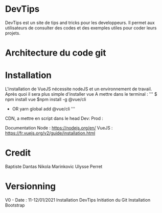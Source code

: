 # DevTips
DevTips est un site de tips and tricks pour les developpeurs.
Il permet aux utilisateurs de consulter des codes et des exemples utiles pour coder leurs projets. 

# Architecture du code git

# Installation
L'installation de VueJS nécessite nodeJS et un environnement de travail.
Après quoi il sera plus simple d'installer vue
A mettre dans le terminal :
''' 
$ npm install vue
$npm install -g @vue/cli
* OR
yarn global add @vue/cli
'''

CDN, a mettre en script dans le head
Dev: <script src="https://cdn.jsdelivr.net/npm/vue@2/dist/vue.js"></script>
Prod : <script src="https://cdn.jsdelivr.net/npm/vue@2.6.0"></script>

Documentation Node : https://nodejs.org/en/
VueJS :  https://fr.vuejs.org/v2/guide/installation.html

# Credit
Baptiste Dantas
Nikola Marinkovic
Ulysse Perret

# Versionning
V0 - Date : 11-12/01/2021
Installation DevTips
Initiation du Git
Installation Bootstrap
